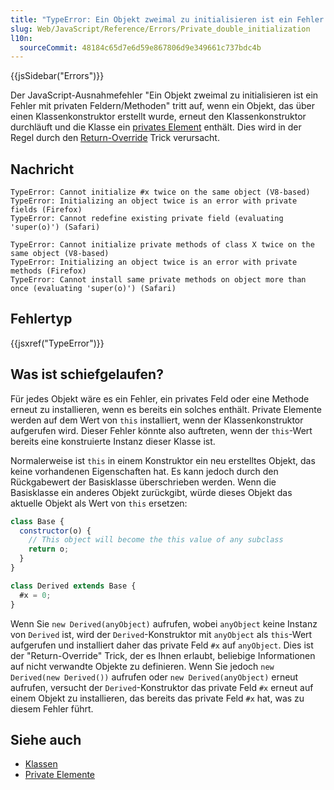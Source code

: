 ```yaml
---
title: "TypeError: Ein Objekt zweimal zu initialisieren ist ein Fehler mit privaten Feldern/Methoden"
slug: Web/JavaScript/Reference/Errors/Private_double_initialization
l10n:
  sourceCommit: 48184c65d7e6d59e867806d9e349661c737bdc4b
---
```


{{jsSidebar("Errors")}}

Der JavaScript-Ausnahmefehler "Ein Objekt zweimal zu initialisieren ist ein Fehler mit privaten Feldern/Methoden" tritt auf, wenn ein Objekt, das über einen Klassenkonstruktor erstellt wurde, erneut den Klassenkonstruktor durchläuft und die Klasse ein [privates Element](/de/docs/Web/JavaScript/Reference/Classes/Private_elements) enthält. Dies wird in der Regel durch den [Return-Override](/de/docs/Web/JavaScript/Reference/Classes/Private_elements#returning_overriding_object) Trick verursacht.

## Nachricht

```plain
TypeError: Cannot initialize #x twice on the same object (V8-based)
TypeError: Initializing an object twice is an error with private fields (Firefox)
TypeError: Cannot redefine existing private field (evaluating 'super(o)') (Safari)

TypeError: Cannot initialize private methods of class X twice on the same object (V8-based)
TypeError: Initializing an object twice is an error with private methods (Firefox)
TypeError: Cannot install same private methods on object more than once (evaluating 'super(o)') (Safari)
```

## Fehlertyp

{{jsxref("TypeError")}}

## Was ist schiefgelaufen?

Für jedes Objekt wäre es ein Fehler, ein privates Feld oder eine Methode erneut zu installieren, wenn es bereits ein solches enthält. Private Elemente werden auf dem Wert von `this` installiert, wenn der Klassenkonstruktor aufgerufen wird. Dieser Fehler könnte also auftreten, wenn der `this`-Wert bereits eine konstruierte Instanz dieser Klasse ist.

Normalerweise ist `this` in einem Konstruktor ein neu erstelltes Objekt, das keine vorhandenen Eigenschaften hat. Es kann jedoch durch den Rückgabewert der Basisklasse überschrieben werden. Wenn die Basisklasse ein anderes Objekt zurückgibt, würde dieses Objekt das aktuelle Objekt als Wert von `this` ersetzen:

```js
class Base {
  constructor(o) {
    // This object will become the this value of any subclass
    return o;
  }
}

class Derived extends Base {
  #x = 0;
}
```

Wenn Sie `new Derived(anyObject)` aufrufen, wobei `anyObject` keine Instanz von `Derived` ist, wird der `Derived`-Konstruktor mit `anyObject` als `this`-Wert aufgerufen und installiert daher das private Feld `#x` auf `anyObject`. Dies ist der "Return-Override" Trick, der es Ihnen erlaubt, beliebige Informationen auf nicht verwandte Objekte zu definieren. Wenn Sie jedoch `new Derived(new Derived())` aufrufen oder `new Derived(anyObject)` erneut aufrufen, versucht der `Derived`-Konstruktor das private Feld `#x` erneut auf einem Objekt zu installieren, das bereits das private Feld `#x` hat, was zu diesem Fehler führt.

## Siehe auch

- [Klassen](/de/docs/Web/JavaScript/Reference/Classes)
- [Private Elemente](/de/docs/Web/JavaScript/Reference/Classes/Private_elements)
